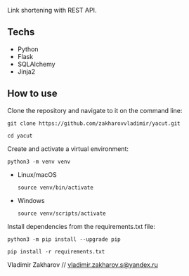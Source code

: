 Link shortening with REST API.

## Techs
- Python
- Flask
- SQLAlchemy
- Jinja2

## How to use
Clone the repository and navigate to it on the command line:

```
git clone https://github.com/zakharovvladimir/yacut.git
```

```
cd yacut
```

Create and activate a virtual environment:

```
python3 -m venv venv
```

* Linux/macOS

    ```
    source venv/bin/activate
    ```

* Windows

    ```
    source venv/scripts/activate
    ```

Install dependencies from the requirements.txt file:

```
python3 -m pip install --upgrade pip
```

```
pip install -r requirements.txt
```

Vladimir Zakharov // vladimir.zakharov.s@yandex.ru
